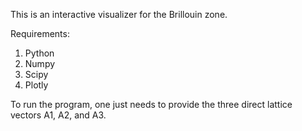 This is an interactive visualizer for the Brillouin zone. 

Requirements: 
1. Python
2. Numpy
3. Scipy
4. Plotly

To run the program, one just needs to provide the three direct lattice vectors A1, A2, and A3. 
